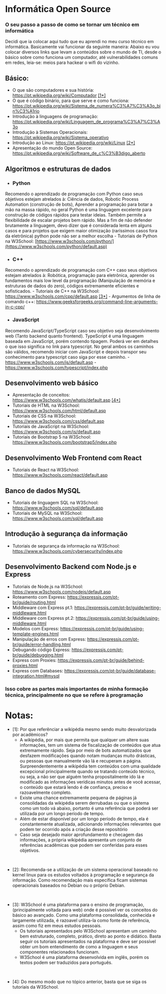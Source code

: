 # Informática Open Source
### O seu passo a passo de como se tornar um técnico em informática
Decidi que ia colocar aqui tudo que eu aprendi no meu curso técnico em informática. Basicamente vai funcionar da seguinte maneira: Abaixo eu vou colocar diversos links que levam a conteúdos sobre o mundo de TI, desde o básico sobre como funciona um computador, até vulnerabilidades comuns em redes, leia-se: meios para hackear o wifi do vizinho.

## Básico: 
- O que são computadores e sua história: https://pt.wikipedia.org/wiki/Computador
[[1*]](#notas)
- O que é código binário, para que serve e como funciona: https://pt.wikipedia.org/wiki/Sistema_de_numera%C3%A7%C3%A3o_bin%C3%A1rio
- Introdução à linguagens de programação: https://pt.wikipedia.org/wiki/Linguagem_de_programa%C3%A7%C3%A3o
- Introdução à Sistemas Operacionais: https://pt.wikipedia.org/wiki/Sistema_operativo
- Introdução ao Linux: https://pt.wikipedia.org/wiki/Linux [[2*]](#notas)
- Apresentação do mundo Open Source: https://pt.wikipedia.org/wiki/Software_de_c%C3%B3digo_aberto
## Algoritmos e estruturas de dados
- ### Python
Recomendo o aprendizado de programação com Python caso seus objetivos estejam atrelados à: Ciência de dados, Robotic Process Automation (construção de bots), Aprender a programação para botar a mão na massa rápido, no geral Python é uma línguagem excelente para construção de códigos rápidos para testar ideias. Também permite a flexibilidade de escalar projetos bem rápido. Mas a fim de não defender brutamente a línguagem, devo dizer que é considerada lenta em alguns casos e para projetos que exigem maior otimização (raríssimos casos fora da eletrônica) python pode não ser a melhor escolha
    - Tutoriais de Python na W3School: [https://www.w3schools.com/python/](https://www.w3schools.com/python/default.asp)
- ### C++
Recomendo o aprendizado de programação com C++ caso seus objetivos estejam atrelados à: Robótica, programação para eletrônica, aprender os fundamentos mais low level da programação (Manipulação de memória e estruturas de dados do zero), códigos extremamente eficientes e sofisticados.
    - Tutoriais de C++ na W3School: https://www.w3schools.com/cpp/default.asp [[3*]](#notas)
    - Argumentos de linha de comando c++: https://www.geeksforgeeks.org/command-line-arguments-in-c-cpp/
- ### JavaScript
Recomendo JavaScript/TypeScript caso seu objetivo seja desenvolvimento web (Tanto backend quanto frontend). TypeScript é uma linguagem baseada em JavaScript, porém contendo tipagem. Poderá ver em detalhes o que isso significa no link para typescript. No geral ambos os caminhos são válidos, recomendo iniciar com JavaScript e depois transpor seu conhecimento para typescript caso siga por esse caminho.
    - https://www.w3schools.com/js/default.asp
    - https://www.w3schools.com/typescript/index.php
## Desenvolvimento web básico
- Apresentação de conceitos: https://www.w3schools.com/whatis/default.asp [[4*]](#notas)
- Tutoriais de HTML na W3School: https://www.w3schools.com/html/default.asp
- Tutoriais de CSS na W3School: https://www.w3schools.com/css/default.asp
- Tutoriais de JavaScript na W3School: https://www.w3schools.com/js/default.asp
- Tutoriais de Bootstrap 5 na W3School: https://www.w3schools.com/bootstrap5/index.php
## Desenvolvimento Web Frontend com React
- Tutoriais de React na W3School: https://www.w3schools.com/react/default.asp
## Banco de dados MySQL
- Tutoriais de linguagem SQL na W3School: https://www.w3schools.com/sql/default.asp
- Tutoriais de MySQL na W3School: https://www.w3schools.com/sql/default.asp
## Introdução à segurança da informação
- Tutoriais de segurança da informação na W3School: https://www.w3schools.com/cybersecurity/index.php
## Desenvolvimento Backend com Node.js e Express
- Tutoriais de Node.js na W3School: https://www.w3schools.com/nodejs/default.asp
- Roteamento com Express: https://expressjs.com/pt-br/guide/routing.html
- Middleware com Express pt.1: https://expressjs.com/pt-br/guide/writing-middleware.html
- Middleware com Express pt.2: https://expressjs.com/pt-br/guide/using-middleware.html
- Modelos com Express: https://expressjs.com/pt-br/guide/using-template-engines.html
- Manipulação de erros com Express: https://expressjs.com/pt-br/guide/error-handling.html
- Debugando código Express: https://expressjs.com/pt-br/guide/debugging.html
- Express com Proxies: https://expressjs.com/pt-br/guide/behind-proxies.html
- Express com Databases: https://expressjs.com/pt-br/guide/database-integration.html#mysql

### Isso cobre as partes mais importantes de minha formação técnica, principalmente no que se refere à programação
# Notas:
- [1]: Por que referênciar a wikipédia mesmo sendo muito desvalorizada por acadêmicos?
    - A wikipédia, por mais que permita que qualquer um altere suas informações, tem um sistema de fiscalização de conteúdos que atua extremamente rápido. Seja por meio de bots automatizados que desfazem modificações quando notam mudanças muito drásticas, ou pessoas que manualmente vão lá e recuperam a página. Surpreendentemente a wikipédia tem conteúdos com uma qualidade excepcional principalmente quando se tratando conteúdo técnico, ou seja, a não ser que alguém tenha propositalmente ido lá e modificado as informações verídicas minutos antes de você acessar, o conteúdo que estará lendo é de confiança, preciso e razoavelmente completo.
    - Existe uma chance extremamente pequena de páginas já consolidadas da wikipédia serem derrubadas ou que o sistema como um todo vá abaixo, portanto é uma referência que poderá ser utilizada por um longo período de tempo.
    - Além de estar disponível por um longo período de tempo, ela é constantemente atualizada, adicionando informações relevantes que podem ter ocorrido após a criação desse repositório
    - Caso seja desejado maior aprofundamento e checagem das informações, a própria wikipédia apresenta um conjunto de referências acadêmicas que podem ser conferidas para esses objetivos.
<br>

- [2]: Recomenda-se a utilização de um sistema operacional baseado no kernel linux para os estudos voltados à programação e segurança da informação. Como recomendação mais específica ficam sistemas operacionais baseados no Debian ou o próprio Debian. 
<br>

- [3]: W3School é uma plataforma para o ensino de programação, (principalmente voltada para web) onde é possível ver os conceitos do básico ao avançado. Como uma plataforma consolidada, conhecida e largamente utilizada, é razoavel utiliza-la como fonte de referência, assim como fiz em meus estudos pessoais. 
    - Os tutoriais apresentados pelo W3School apresentam um caminho bem estruturado, completo, prático, direto ao ponto e didático. Basta seguir os tutoriais apresentados na plataforma e deve ser possível obter um bom entendimento de como a linguagem e seus componentes relacionados funcionam. 
    - W3School é uma plataforma desenvolvida em inglês, porém os textos podem ser traduzidos para português.
<br>

- [4]: Do mesmo modo que no tópico anterior, basta que se siga os tutoriais da W3School.
